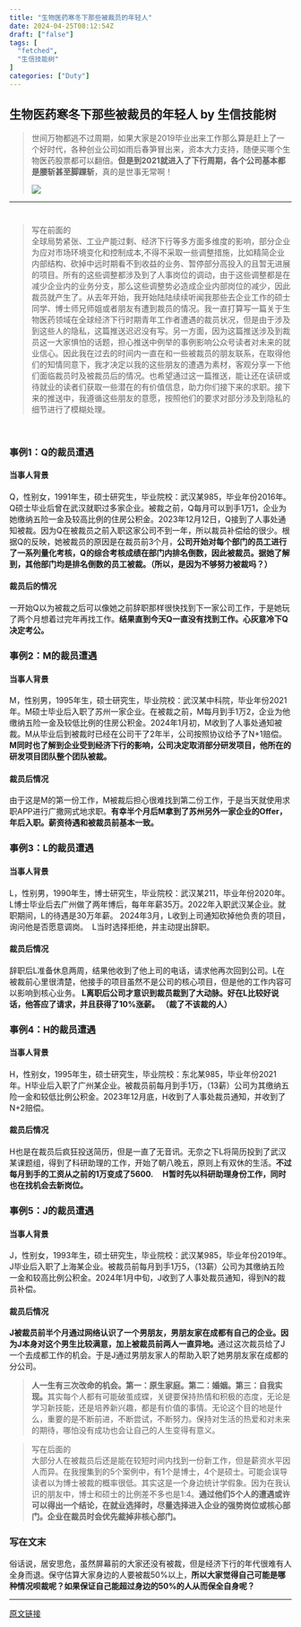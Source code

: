 ```yaml
---
title: "生物医药寒冬下那些被裁员的年轻人"
date: 2024-04-25T08:12:54Z
draft: ["false"]
tags: [
  "fetched",
  "生信技能树"
]
categories: ["Duty"]
---
```

生物医药寒冬下那些被裁员的年轻人 by 生信技能树
------
<div><section data-tool="mdnice编辑器" data-website="https://www.mdnice.com"><blockquote data-tool="mdnice编辑器"><span></span><p>世间万物都逃不过周期，如果大家是2019毕业出来工作那么算是赶上了一个好时代，各种创业公司如雨后春笋冒出来，资本大力支持，随便买哪个生物医药股票都可以翻倍。<strong>但是到2021就进入了下行周期，各个公司基本都是腰斩甚至脚踝斩</strong>，真的是世事无常啊！</p><p></p><p><img data-imgfileid="100046394" data-ratio="0.6915167095115681" data-src="https://mmbiz.qpic.cn/mmbiz_png/cZNhZQ6j4wywYwnnNPMMvbEwoJFriagXWylrIWK4hQr2cvIvnFzqlz9ft8w3vpVILeKXn8SgR8yb1LNoZibibfs2w/640?wx_fmt=png&amp;from=appmsg" data-type="png" data-w="1556" src="https://mmbiz.qpic.cn/mmbiz_png/cZNhZQ6j4wywYwnnNPMMvbEwoJFriagXWylrIWK4hQr2cvIvnFzqlz9ft8w3vpVILeKXn8SgR8yb1LNoZibibfs2w/640?wx_fmt=png&amp;from=appmsg"></p></blockquote></section><section data-tool="mdnice编辑器" data-website="https://www.mdnice.com"><hr data-tool="mdnice编辑器"></section><h1><span></span></h1><blockquote><p>写在前面的<br>全球局势紧张、工业产能过剩、经济下行等多方面多维度的影响，部分企业为应对市场环境变化和控制成本,不得不采取一些调整措施，比如精简企业内部结构、砍掉中远时期看不到收益的业务、暂停部分高投入的且暂无进展的项目。所有的这些调整都涉及到了人事岗位的调动，由于这些调整都是在减少企业内的业务分支，那么这些调整势必造成企业内部岗位的减少，因此裁员就产生了。从去年开始，我开始陆陆续续听闻我那些去企业工作的硕士同学、博士师兄师姐或者朋友有遭到裁员的情况。我一直打算写一篇关于生物医药领域在全球经济下行时期青年工作者遭遇的裁员状况，但是由于涉及到这些人的隐私，这篇推送迟迟没有写。另一方面，因为这篇推送涉及到裁员这一大家惧怕的话题，担心推送中例举的事例影响公众号读者对未来的就业信心。因此我在过去的时间内一直在和一些被裁员的朋友联系，在取得他们的知情同意下，我才决定以我的这些朋友的遭遇为素材，客观分享一下他们面临裁员时及被裁员后的情况。也希望通过这一篇推送，能让还在读研或待就业的读者们获取一些潜在的有价值信息，助力你们接下来的求职。接下来的推送中，我遵循这些朋友的意愿，按照他们的要求对部分涉及到隐私的细节进行了模糊处理。</p></blockquote><p><br></p><h3><span>事例1：Q的裁员遭遇</span></h3><h4><span>当事人背景</span></h4><p>Q，性别女，1991年生，硕士研究生，毕业院校：武汉某985，毕业年份2016年。Q硕士毕业后曾在武汉就职过多家企业。被裁之前，Q每月可以到手1万1，企业为她缴纳五险一金及较高比例的住房公积金。2023年12月12日，Q接到了人事处通知被裁。因为Q在被裁员之前入职这家公司不到一年，所以裁员补偿给的很少。根据Q的反映，她被裁员的原因是在裁员前3个月，<strong>公司开始对每个部门的员工进行了一系列量化考核，Q的综合考核成绩在部门内排名倒数，因此被裁员。据她了解到，其他部门均是排名倒数的员工被裁。（</strong><span><strong>所以，是因为不够努力被裁吗？</strong></span><strong>）</strong></p><h4><span>裁员后的情况</span></h4><p>一开始Q以为被裁之后可以像她之前辞职那样很快找到下一家公司工作，于是她玩了两个月想着过完年再找工作。<strong>结果直到今天Q一直没有找到工作。心灰意冷下Q决定考公。</strong></p><h3><span>事例2：M的裁员遭遇</span></h3><h4><span>当事人背景</span></h4><p>M，性别男，1995年生，硕士研究生，毕业院校：武汉某中科院，毕业年份2021年。M硕士毕业后入职了苏州一家企业。在被裁之前，M每月到手1万2，企业为他缴纳五险一金及较低比例的住房公积金。2024年1月初，M收到了人事处通知被裁。M从毕业后到被裁时已经在公司干了2年半，公司按照协议给予了N+1赔偿。<strong>M同时也了解到企业受到经济下行的影响，公司决定取消部分研发项目，他所在的研发项目团队整个团队被裁。</strong></p><h4><span>裁员后情况</span></h4><p>由于这是M的第一份工作，M被裁后担心很难找到第二份工作，于是当天就使用求职APP进行广撒网式地求职。<strong>有幸半个月后M拿到了苏州另外一家企业的Offer，年后入职。薪资待遇和被裁员前基本一致。</strong></p><h3><span>事例3：L的裁员遭遇</span></h3><h4><span>当事人背景</span></h4><p>L，性别男，1990年生，博士研究生，毕业院校：武汉某211，毕业年份2020年。L博士毕业后去广州做了两年博后，每年年薪35万。2022年入职武汉某企业。就职期间，L的待遇是30万年薪。 2024年3月，L收到上司通知砍掉他负责的项目，询问他是否愿意调岗。  L当时选择拒绝，并主动提出辞职。</p><h4><span>裁员后情况</span></h4><p>辞职后L准备休息两周，结果他收到了他上司的电话，请求他再次回到公司。L在被裁前心里很清楚，他接手的项目虽然不是公司的核心项目，但是他的工作内容可以影响到核心业务。<strong> L离职后公司才意识到裁员裁到了大动脉。好在L比较好说话，他答应了请求，并且获得了10%涨薪。 （裁了不该裁的人）</strong></p><h3><span>事例4：H的裁员遭遇</span></h3><h4><span>当事人背景</span></h4><p>H，性别女，1995年生，硕士研究生，毕业院校：东北某985，毕业年份2021年。H毕业后入职了广州某企业。被裁员前每月到手1万，（13薪）公司为其缴纳五险一金和较低比例公积金。2023年12月底，H收到了人事处裁员通知，并收到了N+2赔偿。</p><h4><span>裁员后情况</span></h4><p>H也是在裁员后疯狂投送简历，但是一直了无音讯。无奈之下L将简历投到了武汉某课题组，得到了科研助理的工作，开始了朝八晚五，原则上有双休的生活。<strong>不过每月到手的工资从之前的1万变成了5600.     H暂时先以科研助理身份工作，同时也在找机会去新岗位。</strong></p><h3><span>事例5：J的裁员遭遇</span></h3><h4><span>当事人背景</span></h4><p>J，性别女，1993年生，硕士研究生，毕业院校：武汉某985，毕业年份2019年。J毕业后入职了上海某企业。被裁员前每月到手1万5，（13薪）公司为其缴纳五险一金和较高比例公积金。2024年1月中旬，J收到了人事处裁员通知，得到N的裁员补偿。</p><h4><span>裁员后情况</span></h4><p><strong>J被裁员前半个月通过网络认识了一个男朋友，男朋友家在成都有自己的企业。因为J本身对这个男生比较满意，加上被裁员前两人一直异地。</strong>通过这次裁员给了J一个去成都工作的机会。于是J通过男朋友家人的帮助入职了她男朋友家在成都的分公司。</p><section data-tool="mdnice编辑器" data-website="https://www.mdnice.com"><blockquote data-tool="mdnice编辑器"><span></span><p><span><strong>人一生有三次改命的机会。第一：原生家庭。第二：婚姻。第三：自我实现。</strong></span>其实每个人都有可能破茧成蝶，关键要保持热情和积极的态度，无论是学习新技能，还是培养新兴趣，都是有价值的事情。无论这个目的地是什么，重要的是不断前进，不断尝试，不断努力。保持对生活的热爱和对未来的期待，哪怕没有成功也会让自己的人生变得有意义。</p></blockquote></section><blockquote><p>写在后面的<br>大部分人在被裁员后还是能在较短时间内找到一份新工作，但是薪资水平因人而异。在我搜集到的5个案例中，有1个是博士，4个是硕士。可能会误导读者以为博士被裁的概率很低。其实这是一个身边统计学假象。因为在我认识的朋友中，博士和硕士的比例差不多也是1:4。<span><strong>通过他们5个人的遭遇或许可以得出一个结论，在就业选择时，尽量选择进入企业的强势岗位或核心部门。企业在裁员时会优先裁掉非核心部门。</strong></span></p></blockquote><section data-tool="mdnice编辑器" data-website="https://www.mdnice.com"><h3 data-tool="mdnice编辑器"><span></span><span>写在文末</span><span></span></h3><p data-tool="mdnice编辑器">俗话说，居安思危，虽然屏幕前的大家还没有被裁，但是经济下行的年代很难有人全身而退。保守估算大家身边的人要被裁50%以上，<span><strong>所以大家觉得自己可能是哪种情况呗裁呢？如果保证自己能超过身边的50%的人从而保全自身呢？</strong></span></p><section><mp-common-vote data-pluginname="mpvote" data-supervoteid="462188244" data-logincheckfailed="0" data-expiretime="0" data-votesubject='[{"type":1,"title":"你的学历","options":[{"name":"本科","url":"","cnt":0},{"name":"硕士研究生","url":"","cnt":0},{"name":"博士研究生","url":"","cnt":0}],"total_cnt":0},{"type":1,"title":"你的工作经验","options":[{"name":"初出茅庐的应届生","url":"","cnt":0},{"name":"1-3年","url":"","cnt":0},{"name":"3到10年","url":"","cnt":0},{"name":"10年以上","url":"","cnt":0}],"total_cnt":0},{"type":1,"title":"可能的被裁的原因","options":[{"name":"公司架构调整，精简部门","url":"","cnt":0},{"name":"公司倒闭","url":"","cnt":0},{"name":"自己被末位淘汰","url":"","cnt":0}],"total_cnt":0}]'></mp-common-vote></section></section><p><mp-style-type data-value="3"></mp-style-type></p></div>  
<hr>
<a href="https://mp.weixin.qq.com/s/T2YmLa7Nh70EAbdKjLTiIA",target="_blank" rel="noopener noreferrer">原文链接</a>
